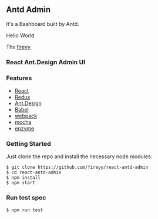 ## Antd Admin 
It's a Bashboard built by Antd.

Hello World

Thx [fireyy](https://github.com/fireyy/react-antd-admin)

### React Ant.Design Admin UI

### Features

- [React](https://facebook.github.io/react/)
- [Redux](https://github.com/reactjs/redux)
- [Ant.Design](http://ant.design/)
- [Babel](https://babeljs.io/)
- [webpack](https://webpack.github.io/)
- [mocha](https://mochajs.org/)
- [enzyme](https://github.com/airbnb/enzyme)

### Getting Started

Just clone the repo and install the necessary node modules:

```shell
$ git clone https://github.com/fireyy/react-antd-admin
$ cd react-antd-admin
$ npm install
$ npm start
```

### Run test spec

```shell
$ npm run test
```
